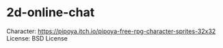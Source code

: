 # 2d-online-chat

Character: https://pipoya.itch.io/pipoya-free-rpg-character-sprites-32x32
License: BSD License
